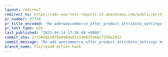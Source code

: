 ```yaml
---
layout: redirect
redirect_to: https://a8c-woo-test-reports.s3.amazonaws.com/public/pr/37738/e2e/index.html
pr_number: 37738
pr_title_encoded: "Re-add+woocommerce_after_product_attribute_settings+hook"
pr_test_type: e2e
last_published: "2023-04-14 17:56:48 +0000"
commit_sha: 27150dbb3dfbb0984a911196035568c7259a2432
commit_message: "Re-add woocommerce_after_product_attribute_settings hook"
branch_name: fix/readd-action-hook
---
```

